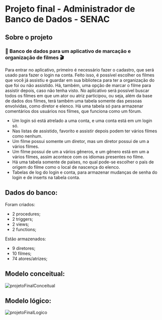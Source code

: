 # Projeto final - Administrador de Banco de Dados - SENAC

## Sobre o projeto
### :game_die: Banco de dados para um aplicativo de marcação e organização de filmes :clapper:
Para entrar no aplicativo, primeiro é necessário fazer o cadastro, que será usado para fazer o login na conta. Feito isso, é possível escolher os filmes que você já assistiu e guardar em sua biblioteca para ter a organização do que foi ou não assistido. Há, também, uma opção de marcar o filme para assistir depois, caso não tenha visto. No aplicativo será possível buscar todos os filmes em que um ator ou atriz participou, ou seja, além da base de dados dos filmes, terá também uma tabela somente das pessoas envolvidas, como diretor e elenco. Há uma tabela só para armazenar comentários dos usuários nos filmes, que funciona como um fórum.
- Um login só está atrelado a uma conta, e uma conta está em um login só. 
- Nas listas de assistido, favorito e assistir depois podem ter vários filmes como nenhum. 
- Um filme possui somente um diretor, mas um diretor possui de um a vários filmes. 
- Um filme possui de um a vários gêneros, e um gênero está em um a vários filmes, assim acontece com os idiomas presentes no filme. 
- Há uma tabela somente de países, no qual pode-se escolher o país de origem do filme como o local de nascença do elenco. 
- Tabelas de log do login e conta, para armazenar mudanças de senha do login e de inserts na tabela conta.

## Dados do banco:
Foram criados:
- 2 procedures;
- 2 triggers;
- 2 views;
- 2 functions;

Estão armazenados:
- 9 diretores;
- 10 filmes;
- 74 atores/atrizes;

## Modelo conceitual:
![projetoFinalConceitual](https://user-images.githubusercontent.com/81472166/235458764-d509af0a-6f3f-4db7-8210-364654aebbba.PNG)

## Modelo lógico:
![projetoFinalLogico](https://user-images.githubusercontent.com/81472166/235458777-7a76ed8a-62f6-4592-92ca-e64ed1222c34.PNG)
